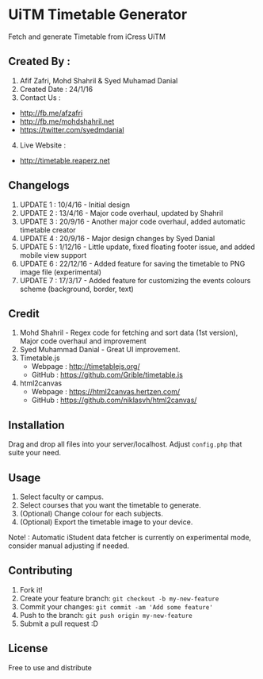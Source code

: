 
# UiTM Timetable Generator
Fetch and generate Timetable from iCress UiTM

## Created By :
1. Afif Zafri, Mohd Shahril & Syed Muhamad Danial
2. Created Date : 24/1/16
3. Contact Us :
  - http://fb.me/afzafri
  - http://fb.me/mohdshahril.net
  - https://twitter.com/syedmdanial 
4. Live Website :
  - http://timetable.reaperz.net
  
## Changelogs
1. UPDATE 1 : 10/4/16 - Initial design
2. UPDATE 2 : 13/4/16 - Major code overhaul, updated by Shahril
3. UPDATE 3 : 20/9/16 - Another major code overhaul, added automatic timetable creator
4. UPDATE 4 : 20/9/16 - Major design changes by Syed Danial
5. UPDATE 5 : 1/12/16 - Little update, fixed floating footer issue, and added mobile view support
6. UPDATE 6 : 22/12/16 - Added feature for saving the timetable to PNG image file (experimental)
7. UPDATE 7 : 17/3/17 - Added feature for customizing the events colours scheme (background, border, text)


## Credit
1. Mohd Shahril - Regex code for fetching and sort data (1st version), Major code overhaul and improvement
2. Syed Muhammad Danial - Great UI improvement.
3. Timetable.js
   - Webpage : http://timetablejs.org/
   - GitHub : https://github.com/Grible/timetable.js
4. html2canvas
   - Webpage : https://html2canvas.hertzen.com/
   - GitHub : https://github.com/niklasvh/html2canvas/

## Installation

Drag and drop all files into your server/localhost.
Adjust `config.php` that suite your need.

## Usage

1. Select faculty or campus.
2. Select courses that you want the timetable to generate.
3. (Optional) Change colour for each subjects.
4. (Optional) Export the timetable image to your device.

Note! : Automatic iStudent data fetcher is currently on experimental mode, consider manual adjusting if needed. 

## Contributing

1. Fork it!
2. Create your feature branch: `git checkout -b my-new-feature`
3. Commit your changes: `git commit -am 'Add some feature'`
4. Push to the branch: `git push origin my-new-feature`
5. Submit a pull request :D

## License

Free to use and distribute
